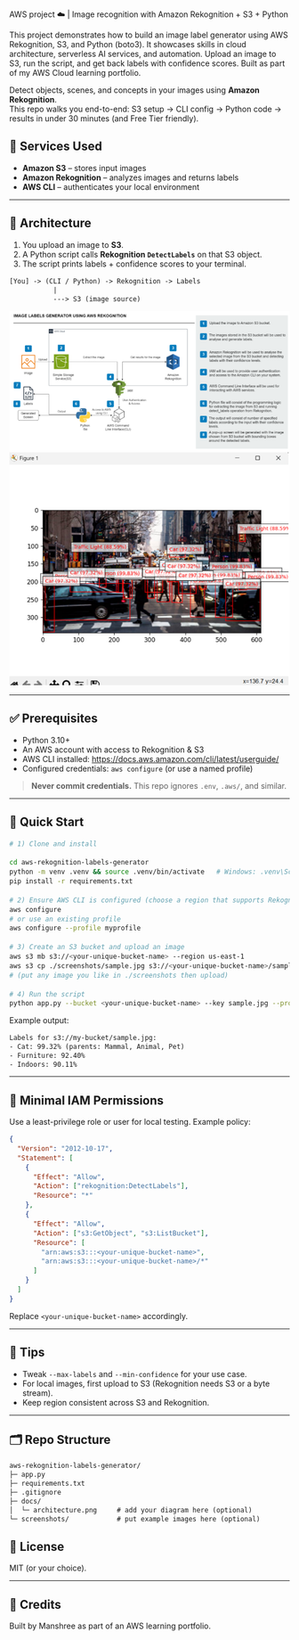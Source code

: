 AWS project ☁️ | Image recognition with Amazon Rekognition + S3 + Python

This project demonstrates how to build an image label generator using AWS Rekognition, S3, and Python (boto3). It showcases skills in cloud architecture, serverless AI services, and automation. Upload an image to S3, run the script, and get back labels with confidence scores. Built as part of my AWS Cloud learning portfolio.

Detect objects, scenes, and concepts in your images using **Amazon Rekognition**.  
This repo walks you end-to-end: S3 setup → CLI config → Python code → results in under 30 minutes (and Free Tier friendly).

## 🔧 Services Used
- **Amazon S3** – stores input images
- **Amazon Rekognition** – analyzes images and returns labels
- **AWS CLI** – authenticates your local environment

---

## 🧭 Architecture
1. You upload an image to **S3**.
2. A Python script calls **Rekognition `DetectLabels`** on that S3 object.
3. The script prints labels + confidence scores to your terminal.

```
[You] -> (CLI / Python) -> Rekognition -> Labels
           |
           ---> S3 (image source)
```
![Architecture](docs/architecture.png)
![Sample](screenshots/sample.png)

---

## ✅ Prerequisites
- Python 3.10+
- An AWS account with access to Rekognition & S3
- AWS CLI installed: https://docs.aws.amazon.com/cli/latest/userguide/
- Configured credentials: `aws configure` (or use a named profile)

> **Never commit credentials.** This repo ignores `.env`, `.aws/`, and similar.

---

## 🚀 Quick Start

```bash
# 1) Clone and install

cd aws-rekognition-labels-generator
python -m venv .venv && source .venv/bin/activate   # Windows: .venv\Scripts\activate
pip install -r requirements.txt

# 2) Ensure AWS CLI is configured (choose a region that supports Rekognition, e.g., us-east-1)
aws configure
# or use an existing profile
aws configure --profile myprofile

# 3) Create an S3 bucket and upload an image
aws s3 mb s3://<your-unique-bucket-name> --region us-east-1
aws s3 cp ./screenshots/sample.jpg s3://<your-unique-bucket-name>/sample.jpg
# (put any image you like in ./screenshots then upload)

# 4) Run the script
python app.py --bucket <your-unique-bucket-name> --key sample.jpg --profile default --region us-east-1
```

Example output:
```
Labels for s3://my-bucket/sample.jpg:
- Cat: 99.32% (parents: Mammal, Animal, Pet)
- Furniture: 92.40%
- Indoors: 90.11%
```

---

## 🔐 Minimal IAM Permissions

Use a least-privilege role or user for local testing. Example policy:

```json
{
  "Version": "2012-10-17",
  "Statement": [
    {
      "Effect": "Allow",
      "Action": ["rekognition:DetectLabels"],
      "Resource": "*"
    },
    {
      "Effect": "Allow",
      "Action": ["s3:GetObject", "s3:ListBucket"],
      "Resource": [
        "arn:aws:s3:::<your-unique-bucket-name>",
        "arn:aws:s3:::<your-unique-bucket-name>/*"
      ]
    }
  ]
}
```

Replace `<your-unique-bucket-name>` accordingly.

---

## 🧪 Tips
- Tweak `--max-labels` and `--min-confidence` for your use case.
- For local images, first upload to S3 (Rekognition needs S3 or a byte stream).
- Keep region consistent across S3 and Rekognition.

---

## 🗂 Repo Structure
```
aws-rekognition-labels-generator/
├─ app.py
├─ requirements.txt
├─ .gitignore
├─ docs/
│  └─ architecture.png     # add your diagram here (optional)
└─ screenshots/            # put example images here (optional)
```

## 📝 License
MIT (or your choice).

---

## 🙌 Credits
Built by Manshree as part of an AWS learning portfolio.
